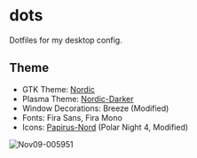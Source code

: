 # dots
Dotfiles for my desktop config.

## Theme
* GTK Theme: [Nordic](https://github.com/EliverLara/Nordic)
* Plasma Theme: [Nordic-Darker](https://github.com/EliverLara/Nordic)
* Window Decorations: Breeze (Modified)
* Fonts: Fira Sans, Fira Mono
* Icons: [Papirus-Nord](https://github.com/Adapta-Projects/Papirus-Nord) (Polar Night 4, Modified)

![Nov09-005951](https://user-images.githubusercontent.com/94010360/140984837-453e7f40-ccbc-4538-95b9-19dd209b12cd.png)
